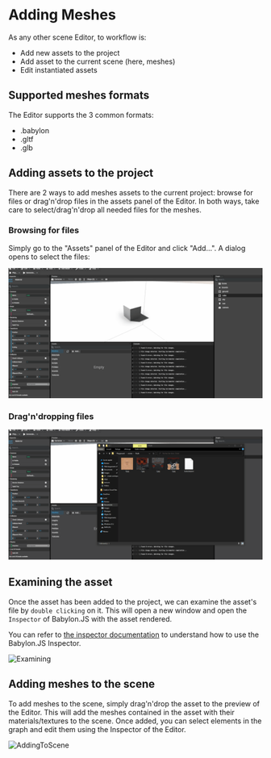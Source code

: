 # Adding Meshes

As any other scene Editor, to workflow is:
* Add new assets to the project
* Add asset to the current scene (here, meshes)
* Edit instantiated assets

## Supported meshes formats
The Editor supports the 3 common formats:
* .babylon
* .gltf
* .glb

## Adding assets to the project
There are 2 ways to add meshes assets to the current project: browse for files or drag'n'drop files in the assets panel of the Editor.
In both ways, take care to select/drag'n'drop all needed files for the meshes.

### Browsing for files
Simply go to the "Assets" panel of the Editor and click "Add...". A dialog opens to select the files:

![Browse](./browse.gif)

### Drag'n'dropping files

![DragAndDrop](./draganddrop.gif)

## Examining the asset
Once the asset has been added to the project, we can examine the asset's file by `double clicking` on it. This will open a new window and open the `Inspector` of Babylon.JS with the asset rendered.

You can refer to [the inspector documentation](https://doc.babylonjs.com/features/playground_debuglayer]) to understand how to use the Babylon.JS Inspector.

![Examining](./examining.gif)

## Adding meshes to the scene
To add meshes to the scene, simply drag'n'drop the asset to the preview of the Editor. This will add the meshes contained in the asset with their materials/textures to the scene.
Once added, you can select elements in the graph and edit them using the Inspector of the Editor.

![AddingToScene](./addingtoscene.gif)
